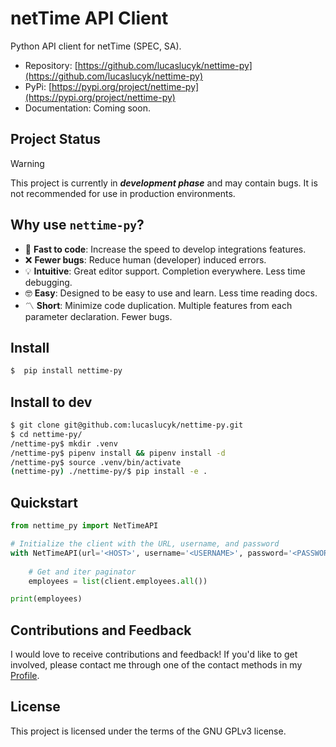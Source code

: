 # netTime API Client
Python API client for netTime (SPEC, SA).

- Repository: [https://github.com/lucaslucyk/nettime-py](https://github.com/lucaslucyk/nettime-py)
- PyPi: [https://pypi.org/project/nettime-py](https://pypi.org/project/nettime-py)
- Documentation: Coming soon.


## Project Status

> [!WARNING]
> This project is currently in __*development phase*__ and may contain bugs. It is not recommended for use in production environments.


## Why use `nettime-py`?
- 🚀 __Fast to code__: Increase the speed to develop integrations features.
- ❌ __Fewer bugs__: Reduce human (developer) induced errors.
- 💡 __Intuitive__: Great editor support. Completion everywhere. Less time debugging.
- 🤓 __Easy__: Designed to be easy to use and learn. Less time reading docs.
- 〽️  __Short__: Minimize code duplication. Multiple features from each parameter declaration. Fewer bugs.


## Install
```bash
$  pip install nettime-py
```


## Install to dev
```bash
$ git clone git@github.com:lucaslucyk/nettime-py.git
$ cd nettime-py/
/nettime-py$ mkdir .venv
/nettime-py$ pipenv install && pipenv install -d
/nettime-py$ source .venv/bin/activate
(nettime-py) ./nettime-py/$ pip install -e .
```


## Quickstart

```python
from nettime_py import NetTimeAPI

# Initialize the client with the URL, username, and password
with NetTimeAPI(url='<HOST>', username='<USERNAME>', password='<PASSWORD>') as client:
    
    # Get and iter paginator
    employees = list(client.employees.all())

print(employees)
```

## Contributions and Feedback
I would love to receive contributions and feedback! If you'd like to get involved, please contact me through one of the contact methods in my [Profile](https://github.com/lucaslucyk).

## License
This project is licensed under the terms of the GNU GPLv3 license.